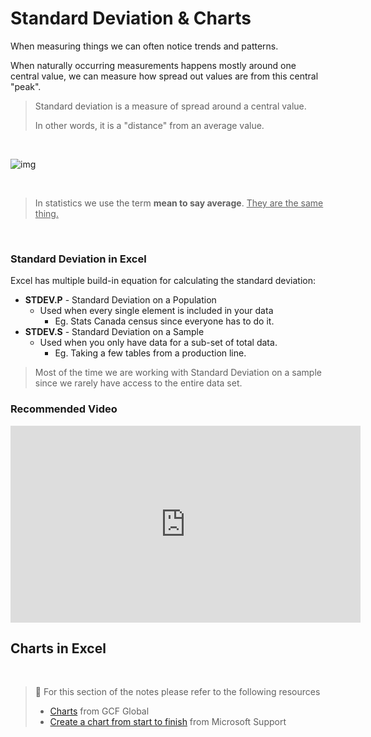 # Standard Deviation & Charts

When measuring things we can often notice trends and patterns.

When naturally occurring measurements happens mostly around one central value, we can measure how spread out values are from this central "peak".

> Standard deviation is a measure of spread around a central value.
>
> In other words, it is a "distance" from an average value.

<br>

![img](https://lh3.googleusercontent.com/W-XT4s8T5amCCICtC1EGEKcX6fKbCpMkn0wmRzaf4hCkItPyeGkSUCkyR6FqQ9AdxAh5fNqNMayUhshJVWDc0lX4Xt6n3IkvSv2g9jxigDbXVM1phGyKQQCT7905slLvuPnjAPNribs ':size=600')

<br>

> In statistics we use the term **mean to say average**. <u>They are the same thing.</u>

<br>



### Standard Deviation in Excel

Excel has multiple build-in equation for calculating the standard deviation:

- **STDEV.P** - Standard Deviation on a Population
  - Used when every single element is included in your data
    - Eg. Stats Canada census since everyone has to do it.
- **STDEV.S** - Standard Deviation on a Sample
  - Used when you only have data for a sub-set of total data.
    - Eg. Taking a few tables from a production line.



> Most of the time we are working with Standard Deviation on a sample since we rarely have access to the entire data set.



### Recommended Video

<iframe width="560" height="315" src="https://www.youtube.com/embed/MRqtXL2WX2M" frameborder="0" allow="accelerometer; autoplay; clipboard-write; encrypted-media; gyroscope; picture-in-picture" allowfullscreen></iframe>



## Charts in Excel

<br>

> 📖 For this section of the notes please refer to the following resources
>
> - [Charts](https://edu.gcfglobal.org/en/excel/charts/1/)  from GCF Global
> - [Create a chart from start to finish](https://support.microsoft.com/en-us/office/create-a-chart-from-start-to-finish-0baf399e-dd61-4e18-8a73-b3fd5d5680c2) from Microsoft Support

<br>